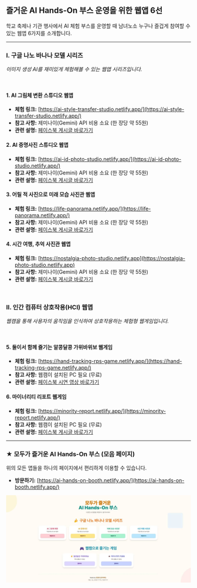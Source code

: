 
## 즐거운 AI Hands-On 부스 운영을 위한 웹앱 6선

학교 축제나 기관 행사에서 AI 체험 부스를 운영할 때 남녀노소 누구나 즐겁게 참여할 수 있는 웹앱 6가지를 소개합니다.

---

### Ⅰ. 구글 나노 바나나 모델 시리즈

*이미지 생성 AI를 재미있게 체험해볼 수 있는 웹앱 시리즈입니다.*

<br>

#### **1. AI 그림체 변환 스튜디오 웹앱**
- **체험 링크:** [https://ai-style-transfer-studio.netlify.app/](https://ai-style-transfer-studio.netlify.app/)
- **참고 사항:** 제미나이(Gemini) API 비용 소요 (한 장당 약 55원)
- **관련 설명:** [페이스북 게시글 바로가기](https://www.facebook.com/share/p/1BKRvmKyDF/)

#### **2. AI 증명사진 스튜디오 웹앱**
- **체험 링크:** [https://ai-id-photo-studio.netlify.app/](https://ai-id-photo-studio.netlify.app/)
- **참고 사항:** 제미나이(Gemini) API 비용 소요 (한 장당 약 55원)
- **관련 설명:** [페이스북 게시글 바로가기](https://www.facebook.com/share/p/1BMenHZ2YN/)

#### **3. 어릴 적 사진으로 미래 모습 사진관 웹앱**
- **체험 링크:** [https://life-panorama.netlify.app/](https://life-panorama.netlify.app/)
- **참고 사항:** 제미나이(Gemini) API 비용 소요 (한 장당 약 55원)
- **관련 설명:** [페이스북 게시글 바로가기](https://www.facebook.com/share/p/174qA9whPU/)

#### **4. 시간 여행, 추억 사진관 웹앱**
- **체험 링크:** [https://nostalgia-photo-studio.netlify.app](https://nostalgia-photo-studio.netlify.app)
- **참고 사항:** 제미나이(Gemini) API 비용 소요 (한 장당 약 55원)
- **관련 설명:** [페이스북 게시글 바로가기](https://www.facebook.com/share/p/19pW8R5RXV/)

<br>

### Ⅱ. 인간 컴퓨터 상호작용(HCI) 웹앱

*웹캠을 통해 사용자의 움직임을 인식하여 상호작용하는 체험형 웹게임입니다.*

<br>

#### **5. 둘이서 함께 즐기는 알콩달콩 가위바위보 웹게임**
- **체험 링크:** [https://hand-tracking-rps-game.netlify.app/](https://hand-tracking-rps-game.netlify.app/)
- **참고 사항:** 웹캠이 설치된 PC 필요 (무료)
- **관련 설명:** [페이스북 시연 영상 바로가기](https://www.facebook.com/share/v/199VD2rXX6/)

#### **6. 마이너리티 리포트 웹게임**
- **체험 링크:** [https://minority-report.netlify.app/](https://minority-report.netlify.app/)
- **참고 사항:** 웹캠이 설치된 PC 필요 (무료)
- **관련 설명:** [페이스북 게시글 바로가기](https://www.facebook.com/share/p/19A4SJo15k/)

---

### ★ 모두가 즐거운 AI Hands-On 부스 (모음 페이지)

위의 모든 앱들을 하나의 페이지에서 편리하게 이용할 수 있습니다.

- **방문하기:** [https://ai-hands-on-booth.netlify.app/](https://ai-hands-on-booth.netlify.app/)

![즐거운 AI Hands-On 부스 운영을 위한 웹앱](/assets/AI-hands-on.png)
